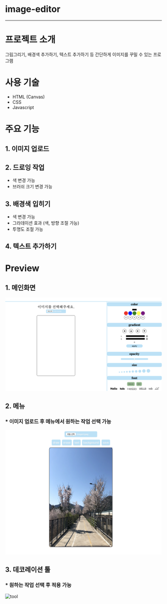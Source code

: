 # image-editor
---
# 프로젝트 소개
그림그리기, 배경색 추가하기, 텍스트 추가하기 등 간단하게 이미지를 꾸밀 수 있는 프로그램

# 사용 기술
* HTML (Canvas)
* CSS
* Javascript

# 주요 기능
## 1. 이미지 업로드
## 2. 드로잉 작업
- 색 변경 가능
- 브러쉬 크기 변경 가능
## 3. 배경색 입히기
- 색 변경 가능
- 그라데이션 효과 (색, 방향 조절 가능)
- 투명도 조절 가능 
## 4. 텍스트 추가하기

# Preview
## 1. 메인화면
![main](/images/메인화면.png)
## 2. 메뉴
### * 이미지 업로드 후 메뉴에서 원하는 작업 선택 가능
![menu](/images/이미지업로드.png)
## 3. 데코레이션 툴
### * 원하는 작업 선택 후 적용 가능
![tool](/videos/툴.gif)

